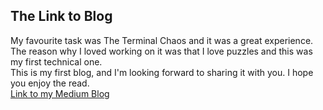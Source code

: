 ## The Link to Blog
My favourite task was The Terminal Chaos and it was a great experience. <br>
The reason why I loved working on it was that I love puzzles and this was my first technical one. <br>
This is my first blog, and I'm looking forward to sharing it with you. I hope you enjoy the read.<br>
[Link to my Medium Blog](https://medium.com/@prarthana.amrita/the-actual-chaos-03f2420b3135)
